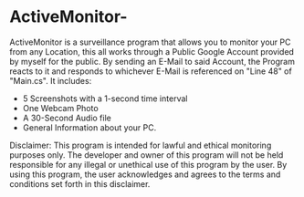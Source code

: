 # ActiveMonitor-
ActiveMonitor is a surveillance program that allows you to monitor your PC from any Location, this all works through a Public Google Account provided by myself for the public. By sending an E-Mail to said Account, the Program reacts to it and responds to whichever E-Mail is referenced on "Line 48" of "Main.cs". It includes:
  - 5 Screenshots with a 1-second time interval
  - One Webcam Photo
  - A 30-Second Audio file
  - General Information about your PC.

Disclaimer: This program is intended for lawful and ethical monitoring purposes only. 
The developer and owner of this program will not be held responsible for any illegal or unethical use of this program by the user. By using this program, the user acknowledges and agrees to the terms and conditions set forth in this disclaimer.


